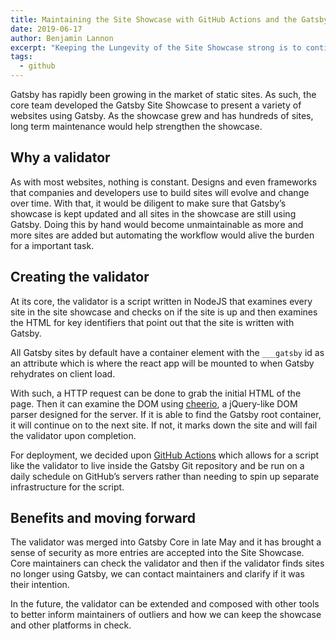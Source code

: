 ```yaml
---
title: Maintaining the Site Showcase with GitHub Actions and the Gatsby Site Showcase Validator
date: 2019-06-17
author: Benjamin Lannon
excerpt: "Keeping the Lungevity of the Site Showcase strong is to continue bring in exciting sites that use Gatsby, but as well to keep our existing showcase up to date."
tags:
  - github
---
```


Gatsby has rapidly been growing in the market of static sites. As such, the core team developed the Gatsby Site Showcase to present a variety of websites using Gatsby. As the showcase grew and has hundreds of sites, long term maintenance would help strengthen the showcase.

## Why a validator

As with most websites, nothing is constant. Designs and even frameworks that companies and developers use to build sites will evolve and change over time. With that, it would be diligent to make sure that Gatsby’s showcase is kept updated and all sites in the showcase are still using Gatsby. Doing this by hand would become unmaintainable as more and more sites are added but automating the workflow would alive the burden for a important task.

## Creating the validator

At its core, the validator is a script written in NodeJS that examines every site in the site showcase and checks on if the site is up and then examines the HTML for key identifiers that point out that the site is written with Gatsby.

All Gatsby sites by default have a container element with the `___gatsby` id as an attribute which is where the react app will be mounted to when Gatsby rehydrates on client load.

With such, a HTTP request can be done to grab the initial HTML of the page. Then it can examine the DOM using [cheerio](https://github.com/cheeriojs/cheerio), a jQuery-like DOM parser designed for the server. If it is able to find the Gatsby root container, it will continue on to the next site. If not, it marks down the site and will fail the validator upon completion.

For deployment, we decided upon [GitHub Actions](https://github.com/features/actions) which allows for a script like the validator to live inside the Gatsby Git repository and be run on a daily schedule on GitHub’s servers rather than needing to spin up separate infrastructure for the script.

## Benefits and moving forward

The validator was merged into Gatsby Core in late May and it has brought a sense of security as more entries are accepted into the Site Showcase. Core maintainers can check the validator and then if the validator finds sites no longer using Gatsby, we can contact maintainers and clarify if it was their intention.

In the future, the validator can be extended and composed with other tools to better inform maintainers of outliers and how we can keep the showcase and other platforms in check.
